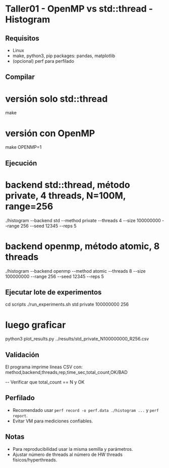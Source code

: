 # Taller01 - OpenMP vs std::thread - Histogram

## Requisitos
- Linux 
- make, python3, pip packages: pandas, matplotlib
- (opcional) perf para perfilado

## Compilar
# versión solo std::thread
make

# versión con OpenMP
make OPENMP=1

## Ejecución
# backend std::thread, método private, 4 threads, N=100M, range=256
./histogram --backend std --method private --threads 4 --size 100000000 --range 256 --seed 12345 --reps 5

# backend openmp, método atomic, 8 threads
./histogram --backend openmp --method atomic --threads 8 --size 100000000 --range 256 --seed 12345 --reps 5

## Ejecutar lote de experimentos
cd scripts
./run_experiments.sh std private 100000000 256
# luego graficar
python3 plot_results.py ../results/std_private_N100000000_R256.csv

## Validación
El programa imprime líneas CSV con:
method,backend,threads,rep,time_sec,total_count,OK/BAD

-- Verificar que total_count == N y OK

## Perfilado
- Recomendado usar `perf record -o perf.data ./histogram ...` y `perf report`.
- Evitar VM para mediciones confiables.

## Notas
- Para reproducibilidad usar la misma semilla y parámetros.
- Ajustar número de threads al número de HW threads físicos/hyperthreads.
